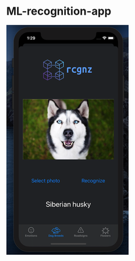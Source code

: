 # ML-recognition-app

![alt text](https://raw.githubusercontent.com/buensons/ML-recognition-app/master/pic.png)
